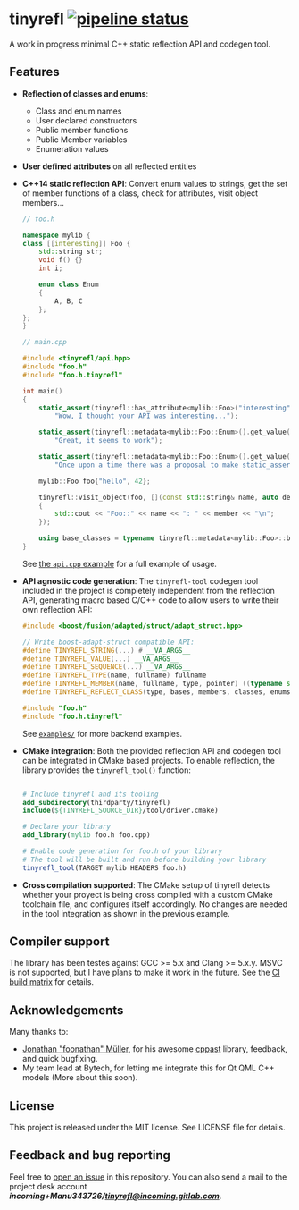 tinyrefl [![pipeline status](https://gitlab.com/Manu343726/tinyrefl/badges/master/pipeline.svg)](https://gitlab.com/Manu343726/tinyrefl/commits/master)
========

A work in progress minimal C++ static reflection API and codegen tool.

## Features
 - **Reflection of classes and enums**:
     - Class and enum names
     - User declared constructors
     - Public member functions
     - Public Member variables
     - Enumeration values
 - **User defined attributes** on all reflected entities
 - **C++14 static reflection API**: Convert enum values to strings, get the set of member
   functions of a class, check for attributes, visit object members...
   ``` cpp
   // foo.h

   namespace mylib {
   class [[interesting]] Foo {
       std::string str;
       void f() {}
       int i;

       enum class Enum
       {
           A, B, C
       };
   };
   }

   // main.cpp

   #include <tinyrefl/api.hpp>
   #include "foo.h"
   #include "foo.h.tinyrefl"

   int main()
   {
       static_assert(tinyrefl::has_attribute<mylib::Foo>("interesting"),
           "Wow, I thought your API was interesting...");

       static_assert(tinyrefl::metadata<mylib::Foo::Enum>().get_value(mylib::Foo::Enum::A).underlying_value() == 0,
           "Great, it seems to work");

       static_assert(tinyrefl::metadata<mylib::Foo::Enum>().get_value(mylib::Foo::Enum::A).name() == "A",
           "Once upon a time there was a proposal to make static_assert() accept constexpr strings as message");

       mylib::Foo foo{"hello", 42};

       tinyrefl::visit_object(foo, [](const std::string& name, auto depth, const auto& member, CTTI_STATIC_VALUE(tinyrefl::entity::MEMBER_VARIABLE))
       {
           std::cout << "Foo::" << name << ": " << member << "\n";
       });

       using base_classes = typename tinyrefl::metadata<mylib::Foo>::base_classes;
   }
   ```

   See [the `api.cpp` example](https://gitlab.com/Manu343726/tinyrefl/blob/master/examples/api.cpp) for a full example of usage.

 - **API agnostic code generation**: The `tinyrefl-tool` codegen tool included in the project is completely independent from the reflection API, generating 
   macro based C/C++ code to allow users to write their own reflection API:

   ``` cpp
   #include <boost/fusion/adapted/struct/adapt_struct.hpp>

   // Write boost-adapt-struct compatible API:
   #define TINYREFL_STRING(...) # __VA_ARGS__
   #define TINYREFL_VALUE(...) __VA_ARGS__
   #define TINYREFL_SEQUENCE(...) __VA_ARGS__
   #define TINYREFL_TYPE(name, fullname) fullname
   #define TINYREFL_MEMBER(name, fullname, type, pointer) ((typename std::result_of<decltype(pointer), type>::type), (pointer))
   #define TINYREFL_REFLECT_CLASS(type, bases, members, classes, enums) BOOST_FUSION_ADAPT_STRUCT(type, members)

   #include "foo.h"
   #include "foo.h.tinyrefl"
   ```

   See [`examples/`](https://gitlab.com/Manu343726/tinyrefl/tree/master/examples) for more backend examples.

 - **CMake integration**: Both the provided reflection API and codegen tool can be integrated in CMake based projects. To enable reflection,
   the library provides the `tinyrefl_tool()` function:

   ``` cmake

   # Include tinyrefl and its tooling
   add_subdirectory(thirdparty/tinyrefl)
   include(${TINYREFL_SOURCE_DIR}/tool/driver.cmake)

   # Declare your library
   add_library(mylib foo.h foo.cpp)

   # Enable code generation for foo.h of your library
   # The tool will be built and run before building your library
   tinyrefl_tool(TARGET mylib HEADERS foo.h)
   ```

 - **Cross compilation supported**: The CMake setup of tinyrefl detects whether your proyect is being
   cross compiled with a custom CMake toolchain file, and configures itself accordingly. No changes are needed
   in the tool integration as shown in the previous example.

## Compiler support

The library has been testes against GCC >= 5.x and Clang >= 5.x.y. MSVC is not supported, but I have plans to make it work in the future.
See the [CI build matrix](https://gitlab.com/Manu343726/tinyrefl/-/jobs) for details.

## Acknowledgements

Many thanks to:

 - [Jonathan "foonathan" Müller](https://foonathan.net/), for his awesome [cppast](https://github.com/foonathan/cppast) library, feedback, and quick bugfixing.
 - My team lead at Bytech, for letting me integrate this for Qt QML C++ models (More about this soon).

## License

This project is released under the MIT license. See LICENSE file for details.

## Feedback and bug reporting

Feel free to [open an issue](https://gitlab.com/Manu343726/tinyrefl/issues) in this repository. You can also send a mail to the project desk account ***incoming+Manu343726/tinyrefl@incoming.gitlab.com***.
